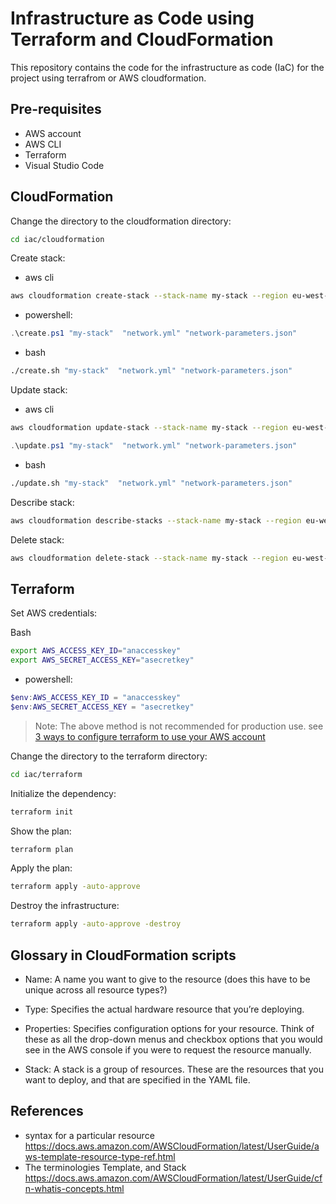 # Infrastructure as Code using Terraform and CloudFormation

This repository contains the code for the infrastructure as code (IaC) for the project using terrafrom or AWS cloudformation.

## Pre-requisites

- AWS account
- AWS CLI
- Terraform
- Visual Studio Code

## CloudFormation

Change the directory to the cloudformation directory:

```sh
cd iac/cloudformation
```

Create stack:

- aws cli

```sh
aws cloudformation create-stack --stack-name my-stack --region eu-west-1 --template-body file://network.yml --parameters file://network-parameters.json

```

- powershell:

```powershell
.\create.ps1 "my-stack"  "network.yml" "network-parameters.json"
```

- bash

```sh
./create.sh "my-stack"  "network.yml" "network-parameters.json"
```

Update stack:

- aws cli

```sh
aws cloudformation update-stack --stack-name my-stack --region eu-west-1 --template-body file://network.yml --parameters file://network-parameters.json
```

```powershell
.\update.ps1 "my-stack"  "network.yml" "network-parameters.json"
```

- bash

```sh
./update.sh "my-stack"  "network.yml" "network-parameters.json"
```

Describe stack:

```sh
aws cloudformation describe-stacks --stack-name my-stack --region eu-west-1
```

Delete stack:

```sh
aws cloudformation delete-stack --stack-name my-stack --region eu-west-1
```

## Terraform

Set AWS credentials:

Bash

```sh
export AWS_ACCESS_KEY_ID="anaccesskey"
export AWS_SECRET_ACCESS_KEY="asecretkey"
```

- powershell:

```powershell
$env:AWS_ACCESS_KEY_ID = "anaccesskey"
$env:AWS_SECRET_ACCESS_KEY = "asecretkey"
```

> Note: The above method is not recommended for production use. see [3 ways to configure terraform to use your AWS account](https://banhawy.medium.com/3-ways-to-configure-terraform-to-use-your-aws-account-fb00a08ded5)

Change the directory to the terraform directory:

```sh
cd iac/terraform
```

Initialize the dependency:

```sh
terraform init
```

Show the plan:

```sh
terraform plan
```

Apply the plan:

```sh
terraform apply -auto-approve
```

Destroy the infrastructure:

```sh
terraform apply -auto-approve -destroy
```

## Glossary in CloudFormation scripts

- Name: A name you want to give to the resource (does this have to be unique across all resource types?)

- Type: Specifies the actual hardware resource that you’re deploying.

- Properties: Specifies configuration options for your resource. Think of these as all the drop-down menus and checkbox options that you would see in the AWS console if you were to request the resource manually.

- Stack: A stack is a group of resources. These are the resources that you want to deploy, and that are specified in the YAML file.

## References

- syntax for a particular resource <https://docs.aws.amazon.com/AWSCloudFormation/latest/UserGuide/aws-template-resource-type-ref.html>
- The terminologies Template, and Stack <https://docs.aws.amazon.com/AWSCloudFormation/latest/UserGuide/cfn-whatis-concepts.html>
